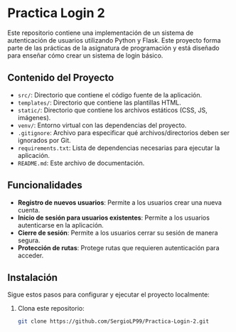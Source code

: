 # Practica Login 2

Este repositorio contiene una implementación de un sistema de autenticación de usuarios utilizando Python y Flask. Este proyecto forma parte de las prácticas de la asignatura de programación y está diseñado para enseñar cómo crear un sistema de login básico.

## Contenido del Proyecto

- `src/`: Directorio que contiene el código fuente de la aplicación.
- `templates/`: Directorio que contiene las plantillas HTML.
- `static/`: Directorio que contiene los archivos estáticos (CSS, JS, imágenes).
- `venv/`: Entorno virtual con las dependencias del proyecto.
- `.gitignore`: Archivo para especificar qué archivos/directorios deben ser ignorados por Git.
- `requirements.txt`: Lista de dependencias necesarias para ejecutar la aplicación.
- `README.md`: Este archivo de documentación.

## Funcionalidades

- **Registro de nuevos usuarios**: Permite a los usuarios crear una nueva cuenta.
- **Inicio de sesión para usuarios existentes**: Permite a los usuarios autenticarse en la aplicación.
- **Cierre de sesión**: Permite a los usuarios cerrar su sesión de manera segura.
- **Protección de rutas**: Protege rutas que requieren autenticación para acceder.

## Instalación

Sigue estos pasos para configurar y ejecutar el proyecto localmente:

1. Clona este repositorio:
   ```bash
   git clone https://github.com/SergioLP99/Practica-Login-2.git
